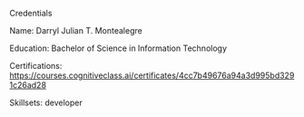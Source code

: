 
Credentials

Name: Darryl Julian T. Montealegre

Education: Bachelor of Science in Information Technology

Certifications: https://courses.cognitiveclass.ai/certificates/4cc7b49676a94a3d995bd3291c26ad28

Skillsets: developer
